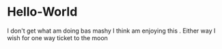 # Hello-World
I don't get what am doing bas mashy
I think am enjoying this .
Either way I wish for one way ticket to the moon 
